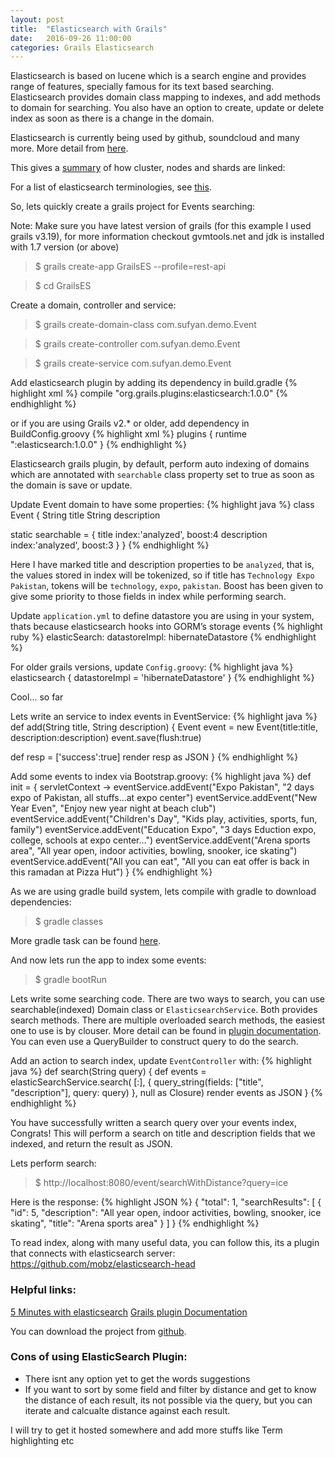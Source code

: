 ```yaml
---
layout: post
title:  "Elasticsearch with Grails"
date:   2016-09-26 11:00:00
categories: Grails Elasticsearch
---
```


Elasticsearch is based on lucene which is a search engine and provides range of features, specially famous for its text based searching. Elasticsearch provides domain class mapping to indexes, and add methods to domain for searching. You also have an option to create, update or delete index as soon as there is a change in the domain.

Elasticsearch is currently being used by github, soundcloud and many more. More detail from <a href="http://www.elasticsearch.org/case-study/">here</a>.

This gives a <a href="https://encrypted-tbn0.gstatic.com/images?q=tbn:ANd9GcS0wetPnhOhTtRanRjXcwrke4veL6MTwdLZDjsiRH5-TZpj63awow">summary</a> of how cluster, nodes and shards are linked:


For a list of elasticsearch terminologies, see <a href="https://www.elastic.co/guide/en/elasticsearch/reference/current/glossary.html">this</a>.  

So, lets quickly create a grails project for Events searching:

Note: Make sure you have latest version of grails (for this example I used grails v3.19), for more information checkout gvmtools.net and jdk is installed with 1.7 version (or above)

>$ grails create-app GrailsES --profile=rest-api

>$ cd GrailsES  

Create a domain, controller and service:

>$ grails create-domain-class com.sufyan.demo.Event

>$ grails create-controller com.sufyan.demo.Event

>$ grails create-service com.sufyan.demo.Event

Add elasticsearch plugin by adding its dependency in build.gradle
{% highlight xml %}
    compile "org.grails.plugins:elasticsearch:1.0.0"
{% endhighlight %}

or if you are using Grails v2.* or older, add dependency in  BuildConfig.groovy
{% highlight xml %}
plugins {
	runtime ":elasticsearch:1.0.0" 
}
{% endhighlight %}

Elasticsearch grails plugin, by default, perform auto indexing of domains which are annotated with `searchable` class property set to true as soon as the domain is save or update.

Update Event domain to have some properties:
{% highlight java %}
class Event {
   String title
   String description

   static searchable = {
       title index:'analyzed', boost:4
       description index:'analyzed', boost:3
   }
}
{% endhighlight %}

Here I have marked title and description properties to be `analyzed`, that is, the values stored in index will be tokenized, so if title has `Technology Expo Pakistan`, tokens will be `technology`, `expo`, `pakistan`. Boost has been given to give some priority to those fields in index while performing search.

Update `application.yml` to define datastore you are using in your system, thats because elasticsearch hooks into GORM’s storage events 
{% highlight ruby %}
elasticSearch:
   datastoreImpl: hibernateDatastore
{% endhighlight %}

For older grails versions, update `Config.groovy`:
{% highlight java %}
elasticsearch {
   datastoreImpl = 'hibernateDatastore'
}
{% endhighlight %}

Cool... so far

Lets write an service to index events in EventService:
{% highlight java %}
def add(String title, String description) {
   Event event = new Event(title:title, description:description)
   event.save(flush:true)

   def resp = ['success':true]
   render resp as JSON
}
{% endhighlight %}


Add some events to index via Bootstrap.groovy:
{% highlight java %}
def init = { servletContext ->
    eventService.addEvent("Expo Pakistan", "2 days expo of Pakistan, all stuffs...at expo center")
    eventService.addEvent("New Year Even", "Enjoy new year night at beach club")
    eventService.addEvent("Children's Day", "Kids play, activities, sports, fun, family")
    eventService.addEvent("Education Expo", "3 days Eduction expo, college, schools at expo center...")
    eventService.addEvent("Arena sports area", "All year open, indoor activities, bowling, snooker, ice skating")
    eventService.addEvent("All you can eat", "All you can eat offer is back in this ramadan at Pizza Hut")
}
{% endhighlight %}

As we are using gradle build system, lets compile with gradle to download dependencies:

>$ gradle classes

More gradle task can be found <a href="http://docs.grails.org/latest/guide/commandLine.html#gradleTasks">here</a>.

And now lets run the app to index some events:

>$ gradle bootRun

Lets write some searching code. There are two ways to search, you can use searchable(indexed) Domain class or `ElasticsearchService`. Both provides search methods. There are multiple overloaded search methods, the easiest one to use is by clouser. More detail can be found in <a href="http://noamt.github.io/elasticsearch-grails-plugin/guide/searching.html#queryStrings">plugin documentation</a>.  
You can even use a QueryBuilder to construct query to do the search.

Add an action to search index, update `EventController` with:
{% highlight java %}
    def search(String query) {
        def events = elasticSearchService.search( [:],
                {
                    query_string(fields: ["title", "description"],
                            query: query)
                }, null as Closure)
        render events as JSON
    }
{% endhighlight %}

You have successfully written a search query over your events index, Congrats! This will perform a search on title and description fields that we indexed, and return the result as JSON.

Lets perform search:

>$ http://localhost:8080/event/searchWithDistance?query=ice

Here is the response:
{% highlight JSON %}
{
	"total": 1,
	"searchResults": [
		{
			"id": 5,
			"description": "All year open, indoor activities, bowling, snooker, ice skating",
			"title": "Arena sports area"
		}
	]
}
{% endhighlight %}

To read index, along with many useful data, you can follow this, its a plugin that connects with elasticsearch server: 
https://github.com/mobz/elasticsearch-head


<h3>Helpful links:</h3>
<a href="http://www.elasticsearchtutorial.com/elasticsearch-in-5-minutes.html">5 Minutes with elasticsearch</a>
<a href="http://noamt.github.io/elasticsearch-grails-plugin/">Grails plugin Documentation</a>

You can download the project from <a href="https://github.com/sufyanshoaib/GrailsES">github</a>.

<h3>Cons of using ElasticSearch Plugin:</h3>
<ul>
<li>There isnt any option yet to get the words suggestions</li>
<li>If you want to sort by some field and filter by distance and get to know the distance of each result, its not possible via the query, but you can iterate and calcualte distance against each result.</li>
</ul>

I will try to get it hosted somewhere and add more stuffs like Term highlighting etc

